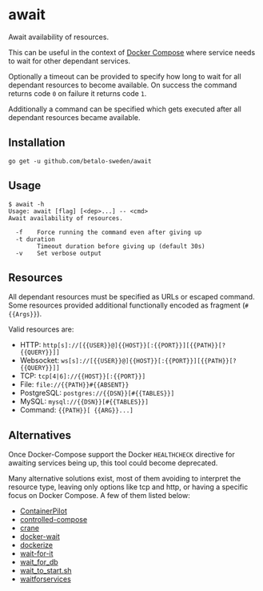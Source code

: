 # await

Await availability of resources.

This can be useful in the context of
[Docker Compose](https://docs.docker.com/compose/) where service needs to wait
for other dependant services.

Optionally a timeout can be provided to specify how long to wait for all
dependant resources to become available. On success the command returns code `0`
on failure it returns code `1`.

Additionally a command can be specified which gets executed after all dependant
resources became available.

## Installation

    go get -u github.com/betalo-sweden/await


## Usage

    $ await -h
    Usage: await [flag] [<dep>...] -- <cmd>
    Await availability of resources.

      -f	Force running the command even after giving up
      -t duration
        	Timeout duration before giving up (default 30s)
      -v	Set verbose output


## Resources

All dependant resources must be specified as URLs or escaped command. Some
resources provided additional functionally encoded as fragment (`#{{Args}}`).

Valid resources are:

- HTTP: `http[s]://[{{USER}}@]{{HOST}}[:{{PORT}}][{{PATH}}[?{{QUERY}}]]`
- Websocket: `ws[s]://[{{USER}}@]{{HOST}}[:{{PORT}}][{{PATH}}[?{{QUERY}}]]`
- TCP: `tcp[4|6]://{{HOST}}[:{{PORT}}]`
- File: `file://{{PATH}}#{{ABSENT}}`
- PostgreSQL: `postgres://{{DSN}}[#{{TABLES}}]`
- MySQL: `mysql://{{DSN}}[#{{TABLES}}]`
- Command: `{{PATH}}[ {{ARG}}...]`


## Alternatives

Once Docker-Compose support the Docker `HEALTHCHECK` directive for awaiting
services being up, this tool could become deprecated.

Many alternative solutions exist, most of them avoiding to interpret the
resource type, leaving only options like tcp and http, or having a specific
focus on Docker Compose. A few of them listed below:

- [ContainerPilot](https://github.com/joyent/containerpilot)
- [controlled-compose](https://github.com/dansteen/controlled-compose)
- [crane](https://github.com/michaelsauter/crane)
- [docker-wait](https://github.com/aanand/docker-wait)
- [dockerize](https://github.com/jwilder/dockerize)
- [wait-for-it](https://github.com/vishnubob/wait-for-it)
- [wait_for_db](https://gitlab.com/thelabnyc/ci/blob/09504268779acf53d65383b98b76e44ff763ef4d/examples/docker-compose-links/entrypoint.sh)
- [wait_to_start.sh](https://gist.github.com/rochacbruno/bdcad83367593fd52005#file-wait_to_start-sh)
- [waitforservices](https://github.com/Barzahlen/waitforservices)
